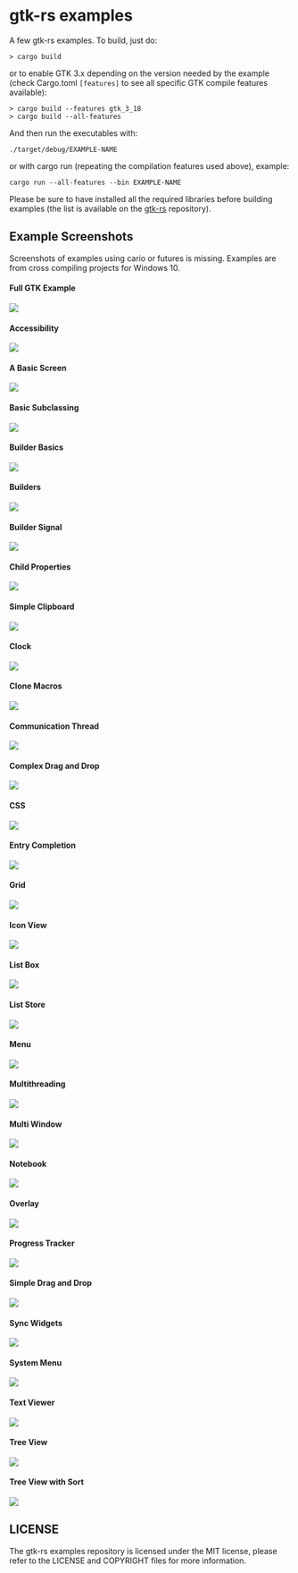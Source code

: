 # gtk-rs examples 

A few gtk-rs examples. To build, just do:

```Shell
> cargo build
```

or to enable GTK 3.x depending on the version needed by the example (check Cargo.toml `[features]` to see all specific GTK compile features available):

```Shell
> cargo build --features gtk_3_18
> cargo build --all-features
```

And then run the executables with:

``` Shell
./target/debug/EXAMPLE-NAME
```

or with cargo run (repeating the compilation features used above), example:

``` Shell
cargo run --all-features --bin EXAMPLE-NAME
```

Please be sure to have installed all the required libraries before building examples (the list is available on the [gtk-rs](https://github.com/gtk-rs/gtk/) repository).

## Example Screenshots

Screenshots of examples using cario or futures is missing. Examples are from cross compiling projects for Windows 10.

#### Full GTK Example
<img src="../images/GTKTest.png">

#### Accessibility
<img src="images/Accessibility.png">

#### A Basic Screen
<img src="images/Basic.png">

#### Basic Subclassing
<img src="images/BasicSubclass.png">

#### Builder Basics
<img src="images/BuilderBasics.png">

#### Builders
<img src="images/Builders.png">

#### Builder Signal
<img src="images/BuilderSignal.png">

#### Child Properties
<img src="images/ChildProperties.png">

#### Simple Clipboard
<img src="images/ClipboardSimple.png">

#### Clock
<img src="images/Clock.png">

#### Clone Macros
<img src="images/CloneMacros.png">

#### Communication Thread
<img src="images/CommunicationThread.png">

#### Complex Drag and Drop
<img src="images/ComplexDragDrop.png">

#### CSS
<img src="images/CSS.png">

#### Entry Completion
<img src="images/EntryCompletion.png">

#### Grid
<img src="images/Grid.png">

#### Icon View
<img src="images/Iconview.png">

#### List Box
<img src="images/ListBox.png">

#### List Store
<img src="images/ListStore.png">

#### Menu 
<img src="images/Menu.png">

#### Multithreading
<img src="images/Multithreading.png">

#### Multi Window
<img src="images/MultiWindow.png">

#### Notebook
<img src="images/Notebook.png">

#### Overlay
<img src="images/Overlay.png">

#### Progress Tracker
<img src="images/ProgressTracker.png">

#### Simple Drag and Drop
<img src="images/SimpleDragDrop.png">

#### Sync Widgets
<img src="images/SyncWidget.png">

#### System Menu
<img src="images/SystemMenu.png">

#### Text Viewer
<img src="images/Textviewer.png">

#### Tree View
<img src="images/Treeview.png">

#### Tree View with Sort
<img src="images/TreeviewModelSort.png">

## LICENSE
The gtk-rs examples repository is licensed under the MIT license, please refer to the LICENSE and COPYRIGHT files for more information.
